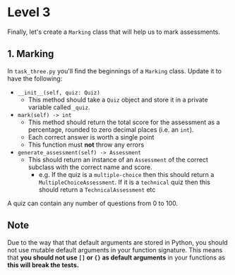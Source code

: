 # Level 3

Finally, let's create a `Marking` class that will help us to mark assessments.

## 1. Marking

In `task_three.py` you'll find the beginnings of a `Marking` class. Update it to have the following:

- `__init__(self, quiz: Quiz)`
  - This method should take a `Quiz` object and store it in a private variable called `_quiz`.
- `mark(self) -> int`
  - This method should return the total score for the assessment as a percentage, rounded to zero decimal places (i.e. an `int`).
  - Each correct answer is worth a single point
  - This function must **not** throw any errors
- `generate_assessment(self) -> Assessment`
  - This should return an instance of an `Assessment` of the correct subclass with the correct name and score.
    - e.g. If the quiz is a `multiple-choice` then this should return a `MultipleChoiceAssessment`. If it is a `technical` quiz then this should return a `TechnicalAssessment` etc

A quiz can contain any number of questions from 0 to 100.

## Note

Due to the way that that default arguments are stored in Python, you should not use mutable default arguments in your function signature. This means that **you should not use `[]` or `{}` as default arguments** in your functions as **this will break the tests.**
